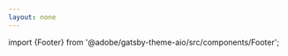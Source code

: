 ```yaml
---
layout: none  
---
```


import {Footer} from '@adobe/gatsby-theme-aio/src/components/Footer';

<Footer />
